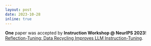 ```yaml
---
layout: post
date: 2023-10-28
inline: true
---
```


**One** paper was accepted by **Instruction Workshop @ NeurIPS 2023**! <br>
[Reflection-Tuning: Data Recycling Improves LLM Instruction-Tuning](https://arxiv.org/abs/2310.11716).
